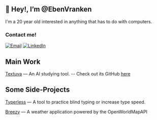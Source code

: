 ## 👋 Hey!, I’m @EbenVranken

I'm a 20 year old interested in anything that has to do
with computers. 

### Contact me!
[![Email](https://img.shields.io/badge/-Gmail-000?logo=gmail)](
d15gu15s@protonmail.com)
[![LinkedIn](https://img.shields.io/badge/LinkedIn-000?logo=linkedin)](https://www.linkedin.com/in/eben-vranken-66b053224/)

## Main Work
[Textuva](https://www.textuva.com) — An AI studying tool.
-- Check out its GitHub [here](https://www.github.com/textuva/)

## Some Side-Projects
[Typerless](https://github.com/eben-vranken/typerless) — A tool to practice blind typing or increase type speed.

[Breezy](https://eben-vranken.github.io/breezy/) — A weather application powered by the OpenWorldMapAPI
